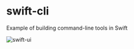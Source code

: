 # swift-cli
Example of building command-line tools in Swift

![swift-ui](https://user-images.githubusercontent.com/58792/148776386-8290449e-3a2e-474a-90cb-0ec506b35f02.png)
